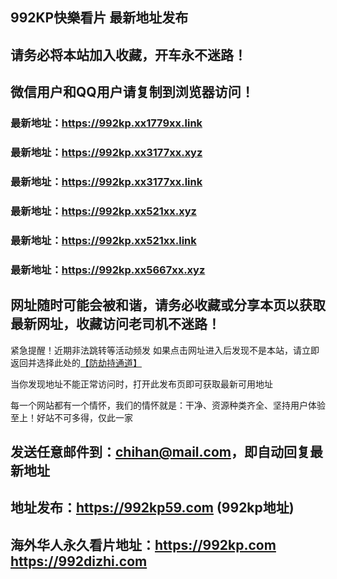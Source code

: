 ## **992KP快樂看片 最新地址发布**
## 请务必将本站加入收藏，开车永不迷路！
## 微信用户和QQ用户请复制到浏览器访问！
### 最新地址：https://992kp.xx1779xx.link

### 最新地址：https://992kp.xx3177xx.xyz

### 最新地址：https://992kp.xx3177xx.link

### 最新地址：https://992kp.xx521xx.xyz

### 最新地址：https://992kp.xx521xx.link

### 最新地址：https://992kp.xx5667xx.xyz


## 网址随时可能会被和谐，请务必收藏或分享本页以获取最新网址，收藏访问老司机不迷路！

紧急提醒！近期非法跳转等活动频发
如果点击网址进入后发现不是本站，请立即返回并选择此处的[【防劫持通道】](https://23.224.130.222:7583)

当你发现地址不能正常访问时，打开此发布页即可获取最新可用地址

每一个网站都有一个情怀，我们的情怀就是：干净、资源种类齐全、坚持用户体验至上！好站不可多得，仅此一家

## 发送任意邮件到：chihan@mail.com，即自动回复最新地址
## 地址发布：https://992kp59.com  (992kp地址)
## 海外华人永久看片地址：https://992kp.com  https://992dizhi.com
